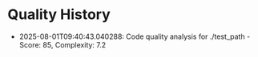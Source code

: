 # Quality History

- 2025-08-01T09:40:43.040288: Code quality analysis for ./test_path - Score: 85, Complexity: 7.2
